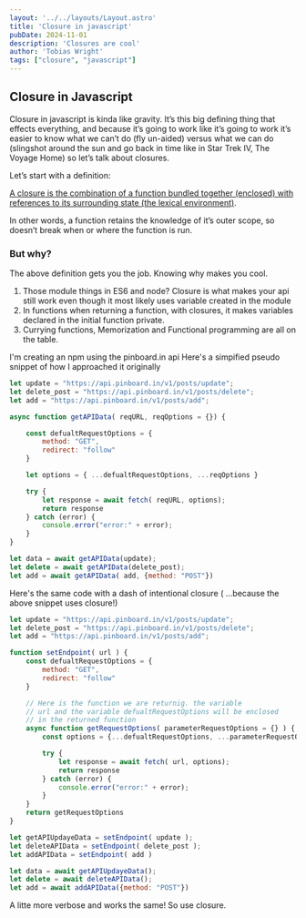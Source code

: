 ```yaml
---
layout: '../../layouts/Layout.astro'
title: 'Closure in javascript'
pubDate: 2024-11-01
description: 'Closures are cool'
author: 'Tobias Wright'
tags: ["closure", "javascript"]
---
```


## Closure in Javascript

Closure in javascript is kinda like gravity. It’s this big defining thing that effects everything, and because it’s going to work like it’s going to work it’s easier to know what we can’t do (fly un-aided) versus what we can do (slingshot around the sun and go back in time like in Star Trek IV, The Voyage Home) so let’s talk about closures.

Let’s start with a definition:

[A closure is the combination of a function bundled together (enclosed) with references to its surrounding state (the lexical environment)](https://dev.to/catwebdev/understanding-closure-in-javascript-3akg).

In other words, a function retains the knowledge of it’s outer scope, so doesn’t break when or where the function is run.

### But why?

The above definition gets you the job. Knowing why makes you cool.

1. Those module things in ES6 and node? Closure is what makes your api still work even though it most likely uses variable created in the module
2.	In functions when returning a function, with closures, it makes variables declared in the initial function private. 
3.	Currying functions, Memorization and Functional programming are all on the table.

I'm creating an npm using the pinboard.in api Here's a simpified pseudo snippet of how I approached it originally

```javascript
let update = "https://api.pinboard.in/v1/posts/update";
let delete_post = "https://api.pinboard.in/v1/posts/delete";
let add = "https://api.pinboard.in/v1/posts/add";

async function getAPIData( reqURL, reqOptions = {}) {

    const defualtRequestOptions = {
        method: "GET",
        redirect: "follow"
    }

    let options = { ...defualtRequestOptions, ...reqOptions }

    try {
        let response = await fetch( reqURL, options);
        return response
    } catch (error) {
        console.error("error:" + error);
    }
}

let data = await getAPIData(update);
let delete = await getAPIData(delete_post);
let add = await getAPIData( add, {method: "POST"})
```

Here's the same code with a dash of intentional closure ( ...because the above snippet uses closure!)


```javascript
let update = "https://api.pinboard.in/v1/posts/update";
let delete_post = "https://api.pinboard.in/v1/posts/delete";
let add = "https://api.pinboard.in/v1/posts/add";

function setEndpoint( url ) {
    const defualtRequestOptions = {
        method: "GET",
        redirect: "follow"
    }

    // Here is the function we are returnig. the variable
    // url and the variable defualtRequestOptions will be enclosed
    // in the returned function
    async function getRequestOptions( parameterRequestOptions = {} ) {
        const options = {...defualtRequestOptions, ...parameterRequestOptions}

        try {
            let response = await fetch( url, options);
            return response
        } catch (error) {
            console.error("error:" + error);
        }
    }
    return getRequestOptions
}

let getAPIUpdayeData = setEndpoint( update );
let deleteAPIData = setEndpoint( delete_post );
let addAPIData = setEndpoint( add )

let data = await getAPIUpdayeData();
let delete = await deleteAPIData();
let add = await addAPIData({method: "POST"})
```
A litte more verbose and works the same! So use closure.